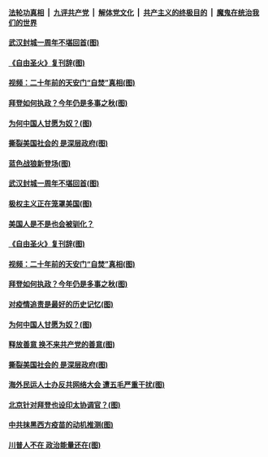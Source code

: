 

####  [法轮功真相](../../../../basic/blob/master/README.md?t=01240901) &nbsp;|&nbsp; [九评共产党](../../../../9ping.md/blob/master/README.md?t=01240901) &nbsp;|&nbsp; [解体党文化](../../../../jtdwh.md/blob/master/README.md?t=01240901)  &nbsp;|&nbsp; [共产主义的终极目的](../../../../gczydzjmd.md/blob/master/README.md?t=01240901) &nbsp;|&nbsp; [魔鬼在统治我们的世界](../../../../mgztzwmdsj.md/blob/master/README.md?t=01240901) 

#### [武汉封城一周年不堪回首(图)](../pages/p4/960117.md?t=01240901) 

#### [《自由圣火》复刊辞(图)](../pages/p4/960077.md?t=01240901) 

#### [视频：二十年前的天安门“自焚”真相(图)](../pages/p4/960075.md?t=01240901) 

#### [拜登如何执政？今年仍是多事之秋(图)](../pages/p4/960020.md?t=01240901) 

#### [为何中国人甘愿为奴？(图)](../pages/p4/960031.md?t=01240901) 

#### [撕裂美国社会的 是深层政府(图)](../pages/p4/960029.md?t=01240901) 

#### [蓝色战狼新登场(图)](../pages/p4/960158.md?t=01240901) 

#### [武汉封城一周年不堪回首(图)](../pages/p4/960117.md?t=01240901) 

#### [极权主义正在笼罩美国(图)](../pages/p4/960083.md?t=01240901) 

#### [美国人是不是也会被驯化？](../pages/p4/960082.md?t=01240901) 

#### [《自由圣火》复刊辞(图)](../pages/p4/960077.md?t=01240901) 

#### [视频：二十年前的天安门“自焚”真相(图)](../pages/p4/960075.md?t=01240901) 




#### [拜登如何执政？今年仍是多事之秋(图)](../pages/p4/960020.md?t=01240901) 

#### [对疫情追责是最好的历史记忆(图)](../pages/p4/960025.md?t=01240901) 

#### [为何中国人甘愿为奴？(图)](../pages/p4/960031.md?t=01240901) 

#### [释放善意 换不来共产党的善意(图)](../pages/p4/960030.md?t=01240901) 

#### [撕裂美国社会的 是深层政府(图)](../pages/p4/960029.md?t=01240901) 


#### [海外民运人士办反共网络大会 遭五毛严重干扰(图)](../pages/p4/959933.md?t=01240901) 


#### [北京针对拜登也设印太协调官？(图)](../pages/p4/959919.md?t=01240901) 

#### [中共抹黑西方疫苗的动机推测(图)](../pages/p4/959921.md?t=01240901) 

#### [川普人不在 政治能量还在(图)](../pages/p4/959931.md?t=01240901) 


